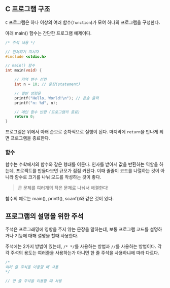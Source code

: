## C 프로그램 구조

`C` 프로그램은 하나 이상의 여러 함수(`function`)가 모여 하나의 프로그램을 구성한다.  

아래 main() 함수는 간단한 프로그램 예제이다.

```c
/* 주석 내용 */

// 전처리기 지시자
#include <stdio.h>

// main() 함수
int main(void) {

	// 지역 변수 선언
	int n = 10; // 문장(statement)

	// 일반 명령문
	printf("Hello, World!\n"); // 콘솔 출력
	printf("n: %d", n);

	// 메인 함수 반환 (프로그램의 종료)
	return 0;
}
```

프로그램은 위에서 아래 순으로 순차적으로 실행이 된다. 마지막에 `return`을 만나게 되면 프로그램을 종료한다.  

### 함수

함수는 수학에서의 함수와 같은 형태를 이룬다. 인자를 받아서 값을 반환하는 역할을 하는데, 프로젝트를 만들다보면 규모가 점점 커진다. 이때 줄줄이 코드를 나열하는 것이 아니라 함수로 크기를 나눠 모드를 작성하는 것이 좋다.  

> 큰 문제를 여러개의 작은 문제로 나눠서 해결한다!  

함수의 예로는 main(), printf(), scanf()와 같은 것이 있다.

## 프로그램의 설명을 위한 주석

주석은 프로그래밍에 영향을 주지 않는 문장을 말하는데, 보통 프로그램 코드를 설명하거나 기능에 대해 설명을 할때 사용한다.  

주석에는 2가지 방법이 있는데, `/* */`를 사용하는 방법과 `//`를 사용하는 방법이다. 각각 주석의 용도는 여러줄을 사용하는가 아니면 한 줄 주석을 사용하냐에 따라 다르다.  

```c
/*
여러 줄 주석을 이용할 때 사용
*/
```

```c
// 한 줄 주석을 이용할 때 사용
```